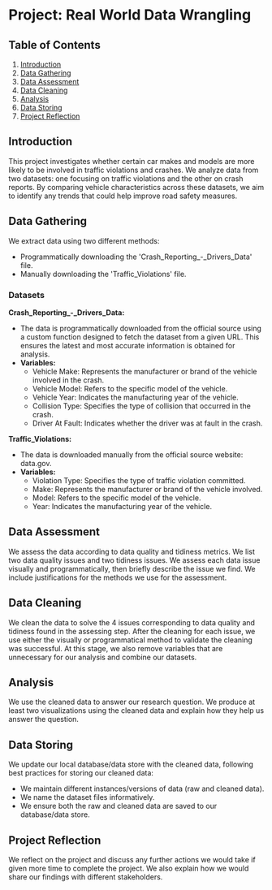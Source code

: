 # Project: Real World Data Wrangling

## Table of Contents
1. [Introduction](#introduction)
2. [Data Gathering](#data-gathering)
3. [Data Assessment](#data-assessment)
4. [Data Cleaning](#data-cleaning)
5. [Analysis](#analysis)
6. [Data Storing](#data-storing)
7. [Project Reflection](#project-reflection)

## Introduction
This project investigates whether certain car makes and models are more likely to be involved in traffic violations and crashes. We analyze data from two datasets: one focusing on traffic violations and the other on crash reports. By comparing vehicle characteristics across these datasets, we aim to identify any trends that could help improve road safety measures.

## Data Gathering
We extract data using two different methods:

- Programmatically downloading the 'Crash_Reporting_-_Drivers_Data' file.
- Manually downloading the 'Traffic_Violations' file.

### Datasets

**Crash_Reporting_-_Drivers_Data:**
- The data is programmatically downloaded from the official source using a custom function designed to fetch the dataset from a given URL. This ensures the latest and most accurate information is obtained for analysis.
- **Variables:**
  - Vehicle Make: Represents the manufacturer or brand of the vehicle involved in the crash.
  - Vehicle Model: Refers to the specific model of the vehicle.
  - Vehicle Year: Indicates the manufacturing year of the vehicle.
  - Collision Type: Specifies the type of collision that occurred in the crash.
  - Driver At Fault: Indicates whether the driver was at fault in the crash.

**Traffic_Violations:**
- The data is downloaded manually from the official source website: data.gov.
- **Variables:**
  - Violation Type: Specifies the type of traffic violation committed.
  - Make: Represents the manufacturer or brand of the vehicle involved.
  - Model: Refers to the specific model of the vehicle.
  - Year: Indicates the manufacturing year of the vehicle.

## Data Assessment
We assess the data according to data quality and tidiness metrics. We list two data quality issues and two tidiness issues. We assess each data issue visually and programmatically, then briefly describe the issue we find. We include justifications for the methods we use for the assessment.

## Data Cleaning
We clean the data to solve the 4 issues corresponding to data quality and tidiness found in the assessing step. After the cleaning for each issue, we use either the visually or programmatical method to validate the cleaning was successful. At this stage, we also remove variables that are unnecessary for our analysis and combine our datasets.

## Analysis
We use the cleaned data to answer our research question. We produce at least two visualizations using the cleaned data and explain how they help us answer the question.

## Data Storing
We update our local database/data store with the cleaned data, following best practices for storing our cleaned data:

- We maintain different instances/versions of data (raw and cleaned data).
- We name the dataset files informatively.
- We ensure both the raw and cleaned data are saved to our database/data store.

## Project Reflection
We reflect on the project and discuss any further actions we would take if given more time to complete the project. We also explain how we would share our findings with different stakeholders.
